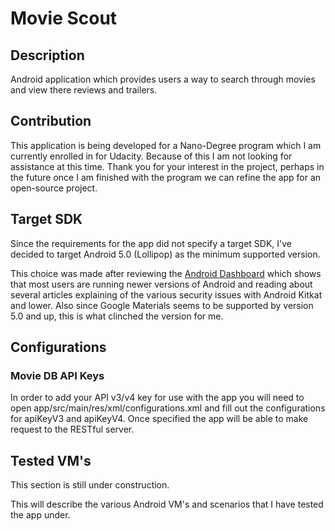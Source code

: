 # Movie Scout
##  Description
Android application which provides users a way to search through movies and view there reviews and trailers.

##  Contribution
This application is being developed for a Nano-Degree program which I am currently enrolled in for Udacity.  Because of this I am not looking for assistance at this time.  Thank you for your interest in the project, perhaps in the future once I am finished with the program we can refine the app for an open-source project.

##  Target SDK
Since the requirements for the app did not specify a target SDK, I've decided to target Android 5.0 (Lollipop) as the minimum supported version.

This choice was made after reviewing the [Android Dashboard](https://developer.android.com/about/dashboards/index.html) which shows that most users are running newer versions of Android and reading about several articles explaining of the various security issues with Android Kitkat and lower.  Also since Google Materials seems to be supported by version 5.0 and up, this is what clinched the version for me.

##  Configurations
###  Movie DB API Keys
In order to add your API v3/v4 key for use with the app you will need to open app/src/main/res/xml/configurations.xml and fill out the configurations for apiKeyV3 and apiKeyV4.  Once specified the app will be able to make request to the RESTful server.

##  Tested VM's
This section is still under construction.

This will describe the various Android VM's and scenarios that I have tested the app under.
